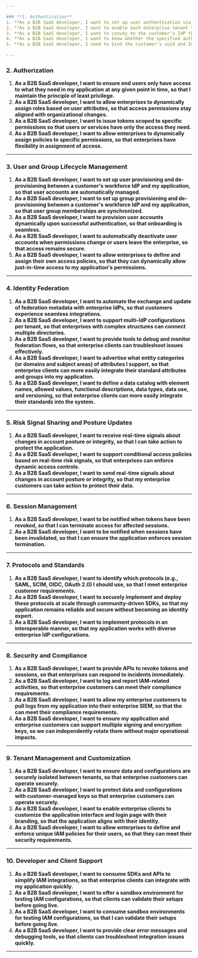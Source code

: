 ```yaml
---

### **1. Authentication**
1. **As a B2B SaaS developer, I want to set up user authentication via a federated relationship with a customer's IdP, so that end users can log in using their enterprise credentials.**
2. **As a B2B SaaS developer, I want to enable each enterprise tenant to configure their own IdP(s) for authentication, so that multi-tenant customers can manage their users independently.**
3. **As a B2B SaaS developer, I want to convey to the customer's IdP that the application requires a specific authentication level, so that access policies like MFA can be enforced.**
4. **As a B2B SaaS developer, I want to know whether the specified authentication level was met at the IdP during sign-in, so that I can ensure compliance with security requirements.**
5. **As a B2B SaaS developer, I need to bind the customer's uuid and IdP entity to an internal UUID, so that accidental user impersonation cannot happen when multiple customer IdPs are configured.**
   
---
```


### **2. Authorization**
1. **As a B2B SaaS developer, I want to ensure end users only have access to what they need in my application at any given point in time, so that I maintain the principle of least privilege.**
2. **As a B2B SaaS developer, I want to allow enterprises to dynamically assign roles based on user attributes, so that access permissions stay aligned with organizational changes.**
3. **As a B2B SaaS developer, I want to issue tokens scoped to specific permissions so that users or services have only the access they need.**
4. **As a B2B SaaS developer, I want to allow enterprises to dynamically assign policies to specific permissions, so that enterprises have flexibility in assignment of access.**

---

### **3. User and Group Lifecycle Management**
1. **As a B2B SaaS developer, I want to set up user provisioning and de-provisioning between a customer's workforce IdP and my application, so that user accounts are automatically managed.**
2. **As a B2B SaaS developer, I want to set up group provisioning and de-provisioning between a customer's workforce IdP and my application, so that user group memberships are synchronized.**
3. **As a B2B SaaS developer, I want to provision user accounts dynamically upon successful authentication, so that onboarding is seamless.**
4. **As a B2B SaaS developer, I want to automatically deactivate user accounts when permissions change or users leave the enterprise, so that access remains secure.**
5. **As a B2B SaaS developer, I want to allow enterprises to define and assign their own access policies, so that they can dynamically allow just-in-time access to my application's permissions.**

---

### **4. Identity Federation**
1. **As a B2B SaaS developer, I want to automate the exchange and update of federation metadata with enterprise IdPs, so that customers experience seamless integrations.**
2. **As a B2B SaaS developer, I want to support multi-IdP configurations per tenant, so that enterprises with complex structures can connect multiple directories.**
3. **As a B2B SaaS developer, I want to provide tools to debug and monitor federation flows, so that enterprise clients can troubleshoot issues effectively.**
4. **As a B2B SaaS developer, I want to advertise what entity categories (or domains and subject areas) of attributes I support, so that enterprise clients can more easily integrate their standard attributes and groups into my application.**
5. **As a B2B SaaS developer, I want to define a data catalog with element names, allowed values, functional descriptions, data types, data use, and versioning, so that enterprise clients can more easily integrate their standards into the system.**

---

### **5. Risk Signal Sharing and Posture Updates**
1. **As a B2B SaaS developer, I want to receive real-time signals about changes in account posture or integrity, so that I can take action to protect the application.**
2. **As a B2B SaaS developer, I want to support conditional access policies based on real-time risk signals, so that enterprises can enforce dynamic access controls.**
3. **As a B2B SaaS developer, I want to send real-time signals about changes in account posture or integrity, so that my enterprise customers can take action to protect their data.**

---

### **6. Session Management**
1. **As a B2B SaaS developer, I want to be notified when tokens have been revoked, so that I can terminate access for affected sessions.**
2. **As a B2B SaaS developer, I want to be notified when sessions have been invalidated, so that I can ensure the application enforces session termination.**

---

### **7. Protocols and Standards**
1. **As a B2B SaaS developer, I want to identify which protocols (e.g., SAML, SCIM, OIDC, OAuth 2.0) I should use, so that I meet enterprise customer requirements.**
2. **As a B2B SaaS developer, I want to securely implement and deploy these protocols at scale through community-driven SDKs, so that my application remains reliable and secure without becoming an identity expert.**
3. **As a B2B SaaS developer, I want to implement protocols in an interoperable manner, so that my application works with diverse enterprise IdP configurations.**

---

### **8. Security and Compliance**
1. **As a B2B SaaS developer, I want to provide APIs to revoke tokens and sessions, so that enterprises can respond to incidents immediately.**
2. **As a B2B SaaS developer, I want to log and report IAM-related activities, so that enterprise customers can meet their compliance requirements.**
3. **As a B2B SaaS developer, I want to allow my enterprise customers to pull logs from my application into their enterprise SIEM, so that the can meet their compliance requirements.**
4. **As a B2B SaaS developer, I want to ensure my application and enterprise customers can support multiple signing and encryption keys, so we can independently rotate them without major operational impacts.**

---

### **9. Tenant Management and Customization**
1. **As a B2B SaaS developer, I want to ensure data and configurations are securely isolated between tenants, so that enterprise customers can operate securely.**
2. **As a B2B SaaS developer, I want to protect data and configurations with customer-managed keys so that enterprise customers can operate securely.**
3. **As a B2B SaaS developer, I want to enable enterprise clients to customize the application interface and login page with their branding, so that the application aligns with their identity.**
4. **As a B2B SaaS developer, I want to allow enterprises to define and enforce unique IAM policies for their users, so that they can meet their security requirements.**

---

### **10. Developer and Client Support**
1. **As a B2B SaaS developer, I want to consume SDKs and APIs to simplify IAM integrations, so that enterprise clients can integrate with my application quickly.**
2. **As a B2B SaaS developer, I want to offer a sandbox environment for testing IAM configurations, so that clients can validate their setups before going live.**
3. **As a B2B SaaS developer, I want to consume sandbox environments for testing IAM configurations, so that I can validate their setups before going live.**
4. **As a B2B SaaS developer, I want to provide clear error messages and debugging tools, so that clients can troubleshoot integration issues quickly.**

---
